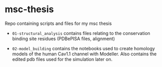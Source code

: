 # msc-thesis
Repo containing scripts and files for my msc thesis 


- `01-structural_analysis` contains files relating to the conservation binding site residues (PDBePISA files, alignment)


- `02-model_building` contains the notebooks used to create homology models of the human Cav1.1 channel with Modeller. Also contains the edited pdb files used for the simulation later on. 
